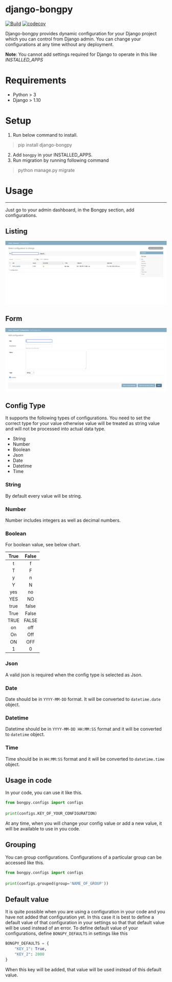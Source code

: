 # django-bongpy

[![Build](https://github.com/mhsiddiqui/django-bongpy/actions/workflows/test.yml/badge.svg?branch=main)](https://github.com/mhsiddiqui/django-bongpy/actions/workflows/test.yml) [![codecov](https://codecov.io/gh/mhsiddiqui/django-bongpy/branch/main/graph/badge.svg?token=FFXY6AZEDQ)](https://codecov.io/gh/mhsiddiqui/django-bongpy)



Django-bongpy provides dynamic configuration for your Django project which you can control from Django admin. You can change your configurations at any time without any deployment.

**Note**: You cannot add settings required for Django to operate in this like *INSTALLED_APPS*

# Requirements
* Python > 3
* Django > 1.10

# Setup

1. Run below command to install.

> pip install django-bongpy

2. Add `bongpy` in your INSTALLED_APPS.
3. Run migration by running following command

> python manage.py migrate

# Usage
_____
Just go to your admin dashboard, in the Bongpy section, add configurations. 

## Listing
![image info](./images/listing.png)

## Form
![image info](./images/form.png)

## Config Type

It supports the following types of configurations. You need to set the correct type for your value otherwise value will be treated as string value and will not be processed into actual data type.
* String
* Number
* Boolean
* Json
* Date
* Datetime
* Time

### String

By default every value will be string.   

### Number

Number includes integers as well as decimal numbers. 

### Boolean

For boolean value, see below chart.

| True | False |
|:----:|:-----:|
|   t  |   f   |
|   T  |   F   |
|   y  |   n   |
|   Y  |   N   |
|  yes |   no  |
|  YES |   NO  |
| true | false |
| True | False |
| TRUE | FALSE |
|  on  |  off  |
|  On  |  Off  |
|  ON  |  OFF  |
|   1  |   0   |

### Json
A valid json is required when the config type is selected as Json.

### Date
Date should be in `YYYY-MM-DD` format. It will be converted to `datetime.date` object.

### Datetime
Datetime should be in `YYYY-MM-DD HH:MM:SS` format and it will be converted to `datetime` object.

### Time
Time should be in `HH:MM:SS` format and it will be converted to `datetime.time` object.

## Usage in code
In your code, you can use it like this.

```python
from bongpy.configs import configs

print(configs.KEY_OF_YOUR_CONFIGURATION)
```

At any time, when you will change your config value or add a new value, it will be available to use in you code.

## Grouping

You can group configurations. Configurations of a particular group can be accessed like this.

```python
from bongpy.configs import configs

print(configs.grouped(group='NAME_OF_GROUP'))
```

## Default value

It is quite possible when you are using a configuration in your code and you have not added that configuration yet. In this case it is best to define a default value of that configuration in your settings so that that default value will be used instead of an error. To define default value of your configurations, define `BONGPY_DEFAULTS` in settings like this

```python
BONGPY_DEFAULTS = {
    "KEY_1": True,
    "KEY_2": 2000
}
```
When this key will be added, that value will be used instead of this default value.